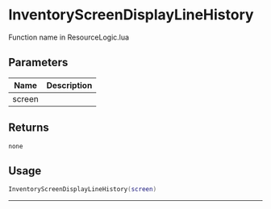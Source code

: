 # InventoryScreenDisplayLineHistory

Function name in ResourceLogic.lua

## Parameters

| Name   | Description |
| ------ | ----------- |
| screen |             |

## Returns

`none`

## Usage

```lua
InventoryScreenDisplayLineHistory(screen)
```

---
